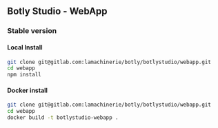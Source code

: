 ## Botly Studio - WebApp

### Stable version

#### Local Install

```bash
git clone git@gitlab.com:lamachinerie/botly/botlystudio/webapp.git
cd webapp
npm install
```

#### Docker install

```bash
git clone git@gitlab.com:lamachinerie/botly/botlystudio/webapp.git
cd webapp
docker build -t botlystudio-webapp .
```

